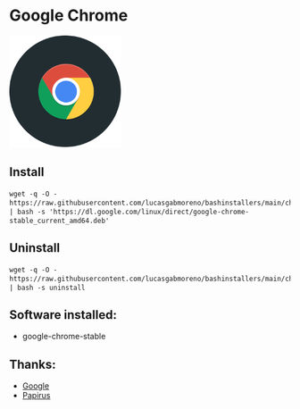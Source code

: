 # Google Chrome
<img src="preview.svg" width="200">

## Install
```
wget -q -O - https://raw.githubusercontent.com/lucasgabmoreno/bashinstallers/main/chrome/install.sh | bash -s 'https://dl.google.com/linux/direct/google-chrome-stable_current_amd64.deb'
```

## Uninstall
```
wget -q -O - https://raw.githubusercontent.com/lucasgabmoreno/bashinstallers/main/chrome/install.sh | bash -s uninstall
```

## Software installed:
* google-chrome-stable

## Thanks:
* [Google](https://www.google.com/intl/es-419/chrome/)
* [Papirus](https://github.com/PapirusDevelopmentTeam)
